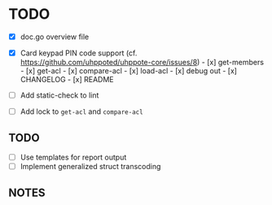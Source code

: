 # TODO

- [x] doc.go overview file
- [x] Card keypad PIN code support (cf. https://github.com/uhppoted/uhppote-core/issues/8)
      - [x] get-members
      - [x] get-acl
      - [x] compare-acl
      - [x] load-acl
      - [x] debug out
      - [x] CHANGELOG
      - [x] README

- [ ] Add static-check to lint
- [ ] Add lock to `get-acl` and `compare-acl`

## TODO

- [ ] Use templates for report output
- [ ] Implement generalized struct transcoding

## NOTES
